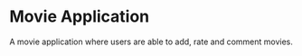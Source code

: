 Movie Application
==============

A movie application where users are able to add, rate and comment movies.
